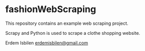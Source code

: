 # fashionWebScraping

This repository contains an example web scraping project.

Scrapy and Python is used to scrape a clothe shopping website.


Erdem Isbilen
erdemisbilen@gmail.com
